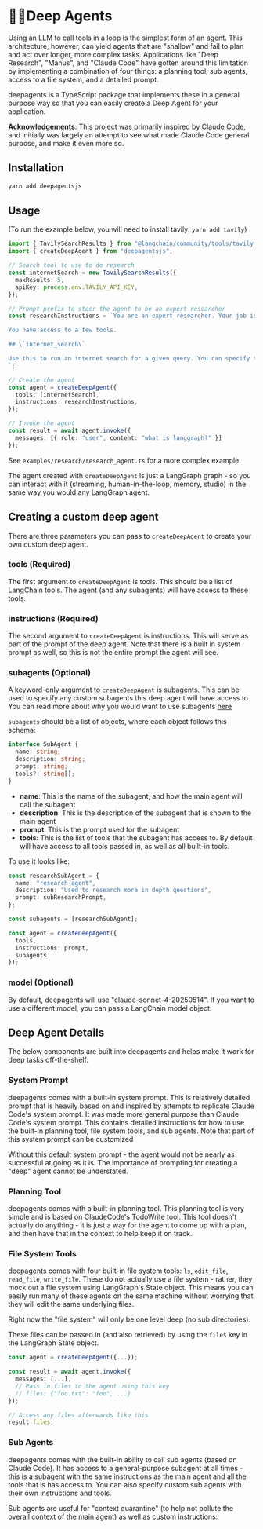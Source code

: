 # 🧠🤖Deep Agents

Using an LLM to call tools in a loop is the simplest form of an agent. This architecture, however, can yield agents that are "shallow" and fail to plan and act over longer, more complex tasks. Applications like "Deep Research", "Manus", and "Claude Code" have gotten around this limitation by implementing a combination of four things: a planning tool, sub agents, access to a file system, and a detailed prompt.

deepagents is a TypeScript package that implements these in a general purpose way so that you can easily create a Deep Agent for your application.

**Acknowledgements**: This project was primarily inspired by Claude Code, and initially was largely an attempt to see what made Claude Code general purpose, and make it even more so.

## Installation

```bash
yarn add deepagentsjs
```

## Usage

(To run the example below, you will need to install tavily: `yarn add tavily`)

```typescript
import { TavilySearchResults } from "@langchain/community/tools/tavily_search";
import { createDeepAgent } from "deepagentsjs";

// Search tool to use to do research
const internetSearch = new TavilySearchResults({
  maxResults: 5,
  apiKey: process.env.TAVILY_API_KEY,
});

// Prompt prefix to steer the agent to be an expert researcher
const researchInstructions = `You are an expert researcher. Your job is to conduct thorough research, and then write a polished report.

You have access to a few tools.

## \`internet_search\`

Use this to run an internet search for a given query. You can specify the number of results, the topic, and whether raw content should be included.
`;

// Create the agent
const agent = createDeepAgent({
  tools: [internetSearch],
  instructions: researchInstructions,
});

// Invoke the agent
const result = await agent.invoke({
  messages: [{ role: "user", content: "what is langgraph?" }]
});
```

See `examples/research/research_agent.ts` for a more complex example.

The agent created with `createDeepAgent` is just a LangGraph graph - so you can interact with it (streaming, human-in-the-loop, memory, studio) in the same way you would any LangGraph agent.

## Creating a custom deep agent

There are three parameters you can pass to `createDeepAgent` to create your own custom deep agent.

### tools (Required)

The first argument to `createDeepAgent` is tools. This should be a list of LangChain tools. The agent (and any subagents) will have access to these tools.

### instructions (Required)

The second argument to `createDeepAgent` is instructions. This will serve as part of the prompt of the deep agent. Note that there is a built in system prompt as well, so this is not the entire prompt the agent will see.

### subagents (Optional)

A keyword-only argument to `createDeepAgent` is subagents. This can be used to specify any custom subagents this deep agent will have access to. You can read more about why you would want to use subagents [here](https://langchain-ai.github.io/deepagents/subagents/)

`subagents` should be a list of objects, where each object follows this schema:

```typescript
interface SubAgent {
  name: string;
  description: string;
  prompt: string;
  tools?: string[];
}
```

- **name**: This is the name of the subagent, and how the main agent will call the subagent
- **description**: This is the description of the subagent that is shown to the main agent
- **prompt**: This is the prompt used for the subagent
- **tools**: This is the list of tools that the subagent has access to. By default will have access to all tools passed in, as well as all built-in tools.

To use it looks like:

```typescript
const researchSubAgent = {
  name: "research-agent",
  description: "Used to research more in depth questions",
  prompt: subResearchPrompt,
};

const subagents = [researchSubAgent];

const agent = createDeepAgent({
  tools,
  instructions: prompt,
  subagents
});
```

### model (Optional)

By default, deepagents will use "claude-sonnet-4-20250514". If you want to use a different model, you can pass a LangChain model object.

## Deep Agent Details

The below components are built into deepagents and helps make it work for deep tasks off-the-shelf.

### System Prompt

deepagents comes with a built-in system prompt. This is relatively detailed prompt that is heavily based on and inspired by attempts to replicate Claude Code's system prompt. It was made more general purpose than Claude Code's system prompt. This contains detailed instructions for how to use the built-in planning tool, file system tools, and sub agents. Note that part of this system prompt can be customized

Without this default system prompt - the agent would not be nearly as successful at going as it is. The importance of prompting for creating a "deep" agent cannot be understated.

### Planning Tool

deepagents comes with a built-in planning tool. This planning tool is very simple and is based on ClaudeCode's TodoWrite tool. This tool doesn't actually do anything - it is just a way for the agent to come up with a plan, and then have that in the context to help keep it on track.

### File System Tools

deepagents comes with four built-in file system tools: `ls`, `edit_file`, `read_file`, `write_file`. These do not actually use a file system - rather, they mock out a file system using LangGraph's State object. This means you can easily run many of these agents on the same machine without worrying that they will edit the same underlying files.

Right now the "file system" will only be one level deep (no sub directories).

These files can be passed in (and also retrieved) by using the `files` key in the LangGraph State object.

```typescript
const agent = createDeepAgent({...});

const result = await agent.invoke({
  messages: [...],
  // Pass in files to the agent using this key
  // files: {"foo.txt": "foo", ...}
});

// Access any files afterwards like this
result.files;
```

### Sub Agents

deepagents comes with the built-in ability to call sub agents (based on Claude Code). It has access to a general-purpose subagent at all times - this is a subagent with the same instructions as the main agent and all the tools that is has access to. You can also specify custom sub agents with their own instructions and tools.

Sub agents are useful for "context quarantine" (to help not pollute the overall context of the main agent) as well as custom instructions.
